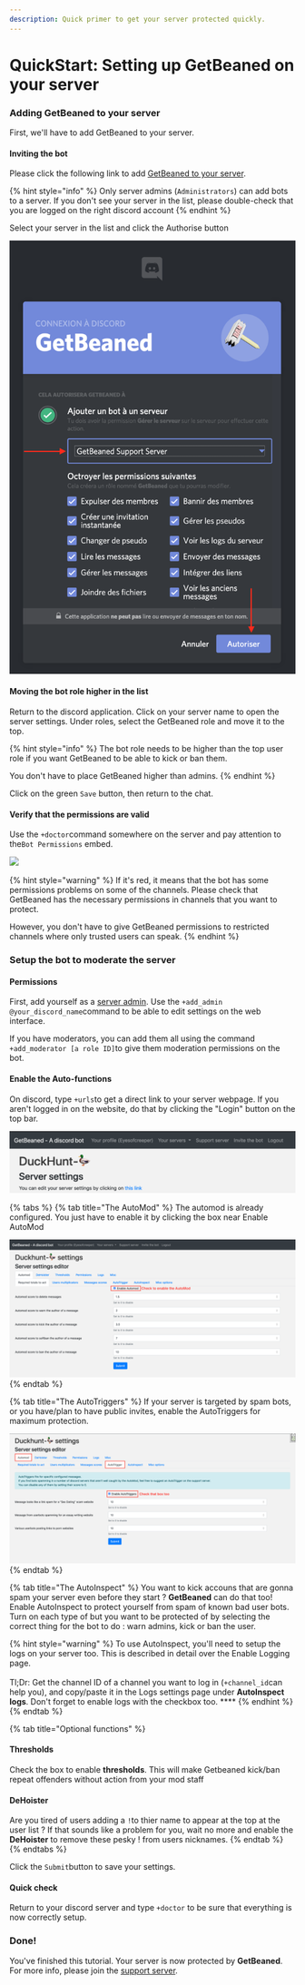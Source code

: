```yaml
---
description: Quick primer to get your server protected quickly.
---
```


# QuickStart: Setting up GetBeaned on your server

### Adding GetBeaned to your server

First, we'll have to add GetBeaned to your server.&#x20;

#### Inviting the bot

Please click the following link to add [GetBeaned to your server](https://discordapp.com/oauth2/authorize?client\_id=492797767916191745\&permissions=201714887\&scope=bot).

{% hint style="info" %}
Only server admins (`Administrators`) can add bots to a server. If you don't see your server in the list, please double-check that you are logged on the right discord account
{% endhint %}

Select your server in the list and click the Authorise button

![Please make sure to select the right server :)](../.gitbook/assets/2019-06-17.14-21-59.png)

#### Moving the bot role higher in the list

Return to the discord application. Click on your server name to open the server settings. Under roles, select the GetBeaned role and move it to the top.

{% hint style="info" %}
The bot role needs to be higher than the top user role if you want GetBeaned to be able to kick or ban them.

You don't have to place GetBeaned higher than admins.
{% endhint %}

Click on the green `Save` button, then return to the chat.

#### Verify that the permissions are valid

Use the `+doctor`command somewhere on the server and pay attention to the`Bot Permissions` embed.

![](<../.gitbook/assets/Capture d’écran 2019-06-17 à 14.29.06.png>)

{% hint style="warning" %}
If it's red, it means that the bot has some permissions problems on some of the channels. Please check that GetBeaned has the necessary permissions in channels that you want to protect.

However, you don't have to give GetBeaned permissions to restricted channels where only trusted users can speak.
{% endhint %}

### Setup the bot to moderate the server

#### Permissions

First, add yourself as a [server admin](../bot-documentation/levels-and-permissions.md). Use the `+add_admin @your_discord_name`command to be able to edit settings on the web interface.

If you have moderators, you can add them all using the command `+add_moderator [a role ID]`to give them moderation permissions on the bot.

#### Enable the Auto-functions

On discord, type `+urls`to get a direct link to your server webpage. If you aren't logged in on the website, do that by clicking the "Login" button on the top bar.

![Click on the link to access your server settings](../.gitbook/assets/2019-06-17.14-36-01.png)

{% tabs %}
{% tab title="The AutoMod" %}
The automod is already configured. You just have to enable it by clicking the box near Enable AutoMod

![Click that button. Don't hit submit yet. Check the other tabs first :)](../.gitbook/assets/2019-06-17.14-38-46.png)
{% endtab %}

{% tab title="The AutoTriggers" %}
If your server is targeted by spam bots, or you have/plan to have public invites, enable the AutoTriggers for maximum protection.

![](../.gitbook/assets/2019-06-17.14-45-25.png)
{% endtab %}

{% tab title="The AutoInspect" %}
You want to kick accouns that are gonna spam your server even before they start ? **GetBeaned** can do that too! Enable AutoInspect to protect yourself from spam of known bad user bots. Turn on each type of but you want to be protected of by selecting the correct thing for the bot to do : warn admins, kick or ban the user.

{% hint style="warning" %}
To use AutoInspect, you'll need to setup the logs on your server too. This is described in detail over the Enable Logging page. \
\
Tl;Dr: Get the channel ID of a channel you want to log in (`+channel_id`can help you), and copy/paste it in the Logs settings page under **AutoInspect logs**. Don't forget to enable logs with the checkbox too. ****&#x20;
{% endhint %}
{% endtab %}

{% tab title="Optional functions" %}
#### Thresholds

Check the box to enable **thresholds**. This will make Getbeaned kick/ban repeat offenders without action from your mod staff

#### DeHoister

Are you tired of users adding a `!`to thier name to appear at the top at the user list ? If that sounds like a problem for you, wait no more and enable the **DeHoister** to remove these pesky ! from users nicknames.
{% endtab %}
{% endtabs %}

Click the `Submit`button to save your settings.

#### Quick check

Return to your discord server and type `+doctor` to be sure that everything is now correctly setup.

### Done!

You've finished this tutorial. Your server is now protected by **GetBeaned**. For more info, please join the [support server](https://discord.gg/CnmwaZB).
